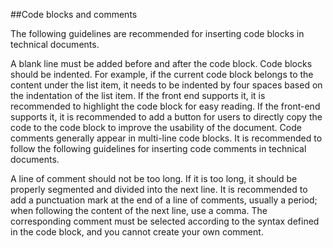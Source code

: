 ##Code blocks and comments


The following guidelines are recommended for inserting code blocks in technical documents.

A blank line must be added before and after the code block.
Code blocks should be indented. For example, if the current code block belongs to the content under the list item, it needs to be indented by four spaces based on the indentation of the list item.
If the front end supports it, it is recommended to highlight the code block for easy reading.
If the front-end supports it, it is recommended to add a button for users to directly copy the code to the code block to improve the usability of the document.
Code comments generally appear in multi-line code blocks. It is recommended to follow the following guidelines for inserting code comments in technical documents.

A line of comment should not be too long. If it is too long, it should be properly segmented and divided into the next line.
It is recommended to add a punctuation mark at the end of a line of comments, usually a period; when following the content of the next line, use a comma.
The corresponding comment must be selected according to the syntax defined in the code block, and you cannot create your own comment.
